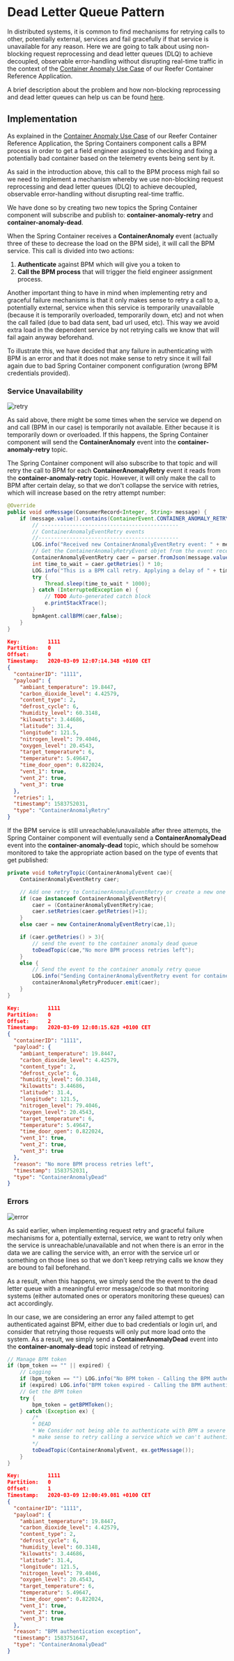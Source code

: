 # Dead Letter Queue Pattern

In distributed systems, it is common to find mechanisms for retrying calls to other, potentially external, services and fail gracefully if that service is unavailable for any reason. Here we are going to talk about using non-blocking request reprocessing and dead letter queues (DLQ) to achieve decoupled, observable error-handling without disrupting real-time traffic in the context of the [Container Anomaly Use Case](../containerAnomaly/containerAnomaly.md) of our Reefer Container Reference Application.

A brief description about the problem and how non-blocking reprocessing and dead letter queues can help us can be found [here](https://ibm-cloud-architecture.github.io/refarch-eda/design-patterns/ED-patterns/#event-reprocessing-with-dead-letter-pattern).

## Implementation

As explained in the [Container Anomaly Use Case](../containerAnomaly/containerAnomaly.md) of our Reefer Container Reference Application, the Spring Containers component calls a BPM process in order to get a field engineer assigned to checking and fixing a potentially bad container based on the telemetry events being sent by it.

As said in the introduction above, this call to the BPM process migh fail so we need to implement a mechanism whereby we use non-blocking request reprocessing and dead letter queues (DLQ) to achieve decoupled, observable error-handling without disrupting real-time traffic.

We have done so by creating two new topics the Spring Container component will subscribe and publish to: **container-anomaly-retry** and **container-anomaly-dead**.

When the Spring Container receives a **ContainerAnomaly** event (actually three of these to decrease the load on the BPM side), it will call the BPM service. This call is divided into two actions:

1. **Authenticate** against BPM which will give you a token to
2. **Call the BPM process** that will trigger the field engineer assignment process.

Another important thing to have in mind when implementing retry and graceful failure mechanisms is that it only makes sense to retry a call to a, potentially external, service when this service is temporarily unavailable (because it is temporarily overloaded, temporarily down, etc) and not when the call failed (due to bad data sent, bad url used, etc). This way we avoid extra load in the dependent service by not retrying calls we know that will fail again anyway beforehand.

To illustrate this, we have decided that any failure in authenticating with BPM is an error and that it does not make sense to retry since it will fail again due to bad Spring Container component configuration (wrong BPM credentials provided).

### Service Unavailability

![retry](images/Slide1.png)

As said above, there might be some times when the service we depend on and call (BPM in our case) is temporarily not available. Either because it is temporarily down or overloaded. If this happens, the Spring Container component will send the **ContainerAnomaly** event into the **container-anomaly-retry** topic.

The Spring Container component will also subscribe to that topic and will retry the call to BPM for each **ContainerAnomalyRetry** event it reads from the **container-anomaly-retry** topic. However, it will only make the call to BPM after certain delay, so that we don't collapse the service with retries, which will increase based on the retry attempt number:

```java
@Override
public void onMessage(ConsumerRecord<Integer, String> message) {
    if (message.value().contains(ContainerEvent.CONTAINER_ANOMALY_RETRY)) {
        // --------------------------------------------
        // ContainerAnomalyEventRetry events
        //---------------------------------------------
        LOG.info("Received new ContainerAnomalyEventRetry event: " + message.value());
        // Get the ContainerAnomalyRetryEvent objet from the event received
        ContainerAnomalyEventRetry caer = parser.fromJson(message.value(), ContainerAnomalyEventRetry.class);
        int time_to_wait = caer.getRetries() * 10;
        LOG.info("This is a BPM call retry. Applying a delay of " + time_to_wait + " seconds");
        try {
            Thread.sleep(time_to_wait * 1000);
        } catch (InterruptedException e) {
            // TODO Auto-generated catch block
            e.printStackTrace();
        }
        bpmAgent.callBPM(caer,false);
    }
}
```

```json
Key:         1111
Partition:   0
Offset:      0
Timestamp:   2020-03-09 12:07:14.348 +0100 CET
{
  "containerID": "1111",
  "payload": {
    "ambiant_temperature": 19.8447,
    "carbon_dioxide_level": 4.42579,
    "content_type": 2,
    "defrost_cycle": 6,
    "humidity_level": 60.3148,
    "kilowatts": 3.44686,
    "latitude": 31.4,
    "longitude": 121.5,
    "nitrogen_level": 79.4046,
    "oxygen_level": 20.4543,
    "target_temperature": 6,
    "temperature": 5.49647,
    "time_door_open": 0.822024,
    "vent_1": true,
    "vent_2": true,
    "vent_3": true
  },
  "retries": 1,
  "timestamp": 1583752031,
  "type": "ContainerAnomalyRetry"
}
```

If the BPM service is still unreachable/unavailable after three attempts, the Spring Container component will eventually send a **ContainerAnomalyDead** event into the **container-anomaly-dead** topic, which should be somehow monitored to take the appropriate action based on the type of events that get published:

```java
private void toRetryTopic(ContainerAnomalyEvent cae){
    ContainerAnomalyEventRetry caer;

    // Add one retry to ContainerAnomalyEventRetry or create a new one
    if (cae instanceof ContainerAnomalyEventRetry){
        caer = (ContainerAnomalyEventRetry)cae;
        caer.setRetries(caer.getRetries()+1);
    }
    else caer = new ContainerAnomalyEventRetry(cae,1);

    if (caer.getRetries() > 3){
        // send the event to the container anomaly dead queue
        toDeadTopic(cae,"No more BPM process retries left");
    }
    else {
        // Send the event to the container anomaly retry queue
        LOG.info("Sending ContainerAnomalyEventRetry event for containerID: " + cae.getContainerID() + " to the container anomaly retry topic");
        containerAnomalyRetryProducer.emit(caer);
    }
}
```

```json
Key:         1111
Partition:   0
Offset:      2
Timestamp:   2020-03-09 12:08:15.628 +0100 CET
{
  "containerID": "1111",
  "payload": {
    "ambiant_temperature": 19.8447,
    "carbon_dioxide_level": 4.42579,
    "content_type": 2,
    "defrost_cycle": 6,
    "humidity_level": 60.3148,
    "kilowatts": 3.44686,
    "latitude": 31.4,
    "longitude": 121.5,
    "nitrogen_level": 79.4046,
    "oxygen_level": 20.4543,
    "target_temperature": 6,
    "temperature": 5.49647,
    "time_door_open": 0.822024,
    "vent_1": true,
    "vent_2": true,
    "vent_3": true
  },
  "reason": "No more BPM process retries left",
  "timestamp": 1583752031,
  "type": "ContainerAnomalyDead"
}
```

### Errors

![error](images/Slide2.png)

As said earlier, when implementing request retry and graceful failure mechanisms for a, potentially external, service, we want to retry only when the service is unreachable/unavailable and not when there is an error in the data we are calling the service with, an error with the service url or something on those lines so that we don't keep retrying calls we know they are bound to fail beforehand.

As a result, when this happens, we simply send the the event to the dead letter queue with a meaningful error message/code so that monitoring systems (either automated ones or operators monitoring these queues) can act accordingly.

In our case, we are considering an error any failed attempt to get authenticated against BPM, either due to bad credentials or login url, and consider that retrying those requests will only put more load onto the system. As a result, we simply send a **ContainerAnomalyDead** event into the **container-anomaly-dead** topic instead of retrying.

```java
// Manage BPM token
if (bpm_token == "" || expired) {
    // Logging
    if (bpm_token == "") LOG.info("No BPM token - Calling the BPM authentication service");
    if (expired) LOG.info("BPM token expired - Calling the BPM authentication service");
    // Get the BPM token
    try {
        bpm_token = getBPMToken();
    } catch (Exception ex) {
        /*
        * DEAD
        * We Consider not being able to authenticate with BPM a severe problem as it does not
        * make sense to retry calling a service which we can't authenticate against.
        */
        toDeadTopic(ContainerAnomalyEvent, ex.getMessage());
    }
}
```

```json
Key:         1111
Partition:   0
Offset:      1
Timestamp:   2020-03-09 12:00:49.081 +0100 CET
{
  "containerID": "1111",
  "payload": {
    "ambiant_temperature": 19.8447,
    "carbon_dioxide_level": 4.42579,
    "content_type": 2,
    "defrost_cycle": 6,
    "humidity_level": 60.3148,
    "kilowatts": 3.44686,
    "latitude": 31.4,
    "longitude": 121.5,
    "nitrogen_level": 79.4046,
    "oxygen_level": 20.4543,
    "target_temperature": 6,
    "temperature": 5.49647,
    "time_door_open": 0.822024,
    "vent_1": true,
    "vent_2": true,
    "vent_3": true
  },
  "reason": "BPM authentication exception",
  "timestamp": 1583751647,
  "type": "ContainerAnomalyDead"
}
```
